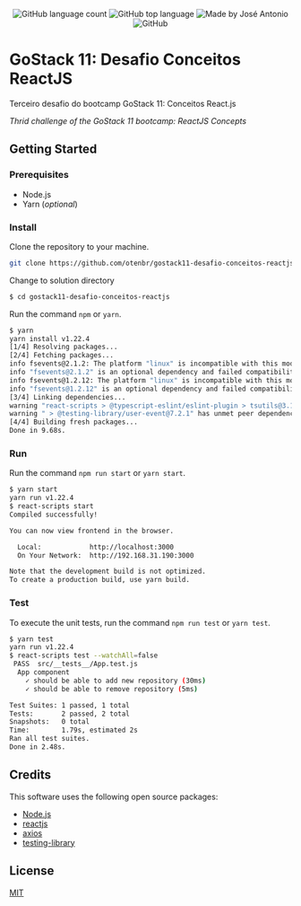 <p align="center">
  <img alt="GitHub language count" src="https://img.shields.io/github/languages/count/otenbr/gostack11-desafio-conceitos-reactjs?color=%2304D361">

  <img alt="GitHub top language" src="https://img.shields.io/github/languages/top/otenbr/gostack11-desafio-conceitos-reactjs?color=%2304D361">

  <img alt="Made by José Antonio" src="https://img.shields.io/badge/made%20by-José%20Antonio-%2304D361">

  <img alt="GitHub" src="https://img.shields.io/github/license/otenbr/gostack11-desafio-conceitos-reactjs?color=%2304D361">

</p>

# GoStack 11: Desafio Conceitos ReactJS

Terceiro desafio do bootcamp GoStack 11: Conceitos React.js

_Thrid challenge of the GoStack 11 bootcamp: ReactJS Concepts_

## Getting Started

### Prerequisites

-   Node.js
-   Yarn (_optional_)

### Install

Clone the repository to your machine.

```sh
git clone https://github.com/otenbr/gostack11-desafio-conceitos-reactjs.git
```

Change to solution directory

```sh
$ cd gostack11-desafio-conceitos-reactjs
```

Run the command `npm` or `yarn`.

```sh
$ yarn
yarn install v1.22.4
[1/4] Resolving packages...
[2/4] Fetching packages...
info fsevents@2.1.2: The platform "linux" is incompatible with this module.
info "fsevents@2.1.2" is an optional dependency and failed compatibility check. Excluding it from installation.
info fsevents@1.2.12: The platform "linux" is incompatible with this module.
info "fsevents@1.2.12" is an optional dependency and failed compatibility check. Excluding it from installation.
[3/4] Linking dependencies...
warning "react-scripts > @typescript-eslint/eslint-plugin > tsutils@3.17.1" has unmet peer dependency "typescript@>=2.8.0 || >= 3.2.0-dev || >= 3.3.0-dev || >= 3.4.0-dev || >= 3.5.0-dev || >= 3.6.0-dev || >= 3.6.0-beta || >= 3.7.0-dev || >= 3.7.0-beta".
warning " > @testing-library/user-event@7.2.1" has unmet peer dependency "@testing-library/dom@>=5".
[4/4] Building fresh packages...
Done in 9.68s.
```

### Run

Run the command `npm run start` or `yarn start`.

```sh
$ yarn start
yarn run v1.22.4
$ react-scripts start
Compiled successfully!

You can now view frontend in the browser.

  Local:            http://localhost:3000
  On Your Network:  http://192.168.31.190:3000

Note that the development build is not optimized.
To create a production build, use yarn build.
```

### Test

To execute the unit tests, run the command `npm run test` or `yarn test`.

```sh
$ yarn test
yarn run v1.22.4
$ react-scripts test --watchAll=false
 PASS  src/__tests__/App.test.js
  App component
    ✓ should be able to add new repository (30ms)
    ✓ should be able to remove repository (5ms)

Test Suites: 1 passed, 1 total
Tests:       2 passed, 2 total
Snapshots:   0 total
Time:        1.79s, estimated 2s
Ran all test suites.
Done in 2.48s.
```

## Credits

This software uses the following open source packages:

-   [Node.js](https://nodejs.org/)
-   [reactjs](reactjs.org/)
-   [axios](https://github.com/axios/axios)
-   [testing-library](https://github.com/testing-library)

## License

[MIT](LICENSE.md)
